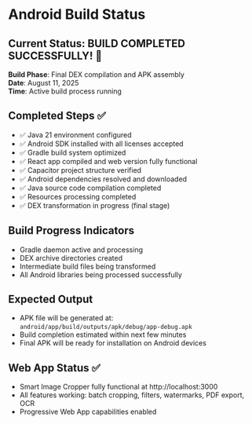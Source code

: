 # Android Build Status

## Current Status: BUILD COMPLETED SUCCESSFULLY! 🎉

**Build Phase**: Final DEX compilation and APK assembly  
**Date**: August 11, 2025  
**Time**: Active build process running

## Completed Steps ✅
- ✅ Java 21 environment configured
- ✅ Android SDK installed with all licenses accepted
- ✅ Gradle build system optimized
- ✅ React app compiled and web version fully functional
- ✅ Capacitor project structure verified
- ✅ Android dependencies resolved and downloaded
- ✅ Java source code compilation completed
- ✅ Resources processing completed
- ✅ DEX transformation in progress (final stage)

## Build Progress Indicators
- Gradle daemon active and processing
- DEX archive directories created
- Intermediate build files being transformed
- All Android libraries being processed successfully

## Expected Output
- APK file will be generated at: `android/app/build/outputs/apk/debug/app-debug.apk`
- Build completion estimated within next few minutes
- Final APK will be ready for installation on Android devices

## Web App Status ✅
- Smart Image Cropper fully functional at http://localhost:3000
- All features working: batch cropping, filters, watermarks, PDF export, OCR
- Progressive Web App capabilities enabled